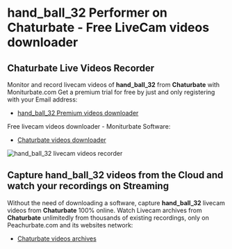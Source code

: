 # hand_ball_32 Performer on Chaturbate - Free LiveCam videos downloader

## Chaturbate Live Videos Recorder

Monitor and record livecam videos of **hand_ball_32** from **Chaturbate** with Moniturbate.com
Get a premium trial for free by just and only registering with your Email address:
* [hand_ball_32 Premium videos downloader](https://moniturbate.com/request-demo-licence-key.html)

Free livecam videos downloader - Moniturbate Software:
* [Chaturbate videos downloader](https://moniturbate.com/moniturbate-download-software.html)

![hand_ball_32 livecam videos recorder](https://peachurnet.com/templates/moniturbate-software.png)


## Capture hand_ball_32 videos from the Cloud and watch your recordings on Streaming

Without the need of downloading a software, capture **hand_ball_32** livecam videos from **Chaturbate** 100% online.
Watch Livecam archives from **Chaturbate** unlimitedly from thousands of existing recordings, only on Peachurbate.com and its websites network:
* [Chaturbate videos archives](https://peachurnet.com/)